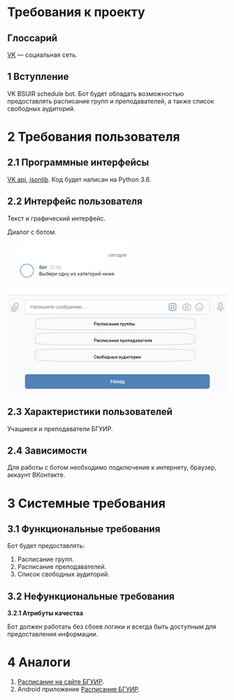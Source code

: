 
# Требования к проекту
## Глоссарий
[VK](http://vk.com) — социальная сеть.
## 1 Вступление

VK BSUIR schedule bot. Бот будет обладать возможностью предоставлять расписание групп и преподавателей, а также список свободных аудиторий.
# 2 Требования пользователя 
## 2.1 Программные интерфейсы
[VK api](https://pypi.org/project/vk-api/), [jsonlib](https://docs.python.org/3/library/json.html). Код будет написан на Python 3.6. 
## 2.2 Интерфейс пользователя
Текст и графический интерфейс. 

Диалог с ботом.

![GitHub Logo](/Mockups/UI.jpg)

## 2.3 Характеристики пользователей
Учащиеся и преподаватели БГУИР.
## 2.4 Зависимости
Для работы с ботом необходимо подключение к интернету, браузер, аккаунт ВКонтакте.
# 3 Системные требования
## 3.1 Функциональные требования
Бот будет предоставлять:
1. Расписание групп.
2. Расписание преподавателей.
3. Список свободных аудиторий.

## 3.2 Нефункциональные требования
**3.2.1 Атрибуты качества**

Бот должен работать без сбоев логики и всегда быть доступным для предоставления информации.

# 4 Аналоги
1. [Расписание на сайте БГУИР](https://iis.bsuir.by/schedule).
2. Android приложение [Расписание БГУИР](https://play.google.com/store/apps/details?id=com.bakan.universchedule&hl=ru).

